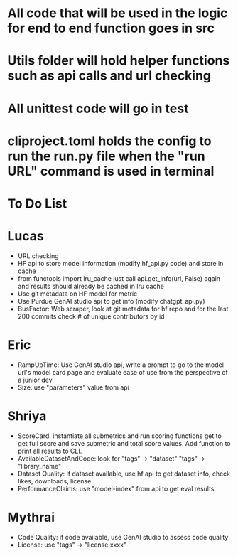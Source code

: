 # All code that will be used in the logic for end to end function goes in src
# Utils folder will hold helper functions such as api calls and url checking
# All unittest code will go in test
# cliproject.toml holds the config to run the run.py file when the "run URL" command is used in terminal

# To Do List
# Lucas
- URL checking
- HF api to store model information (modify hf_api.py code) and store in cache
 - from functools import lru_cache just call api.get_info(url, False) again and results should already be cached in lru cache
- Use git metadata on HF model for metric
- Use Purdue GenAI studio api to get info (modify chatgpt_api.py)
- BusFactor: Web scraper, look at git metadata for hf repo and for the last 200 commits check # of unique contributors by id
# Eric
- RampUpTime: Use GenAI studio api, write a prompt to go to the model url's model card page and evaluate ease of use from the perspective of a junior dev
- Size: use "parameters" value from api

# Shriya
- ScoreCard: instantiate all submetrics and run scoring functions get to get full score and save submetric and total score values. Add function to print all results to CLI.
- AvailableDatasetAndCode: look for "tags" -> "dataset" "tags" -> "library_name"
- Dataset Quality: If dataset available, use hf api to get dataset info, check likes, downloads, license
- PerformanceClaims: use "model-index" from api to get eval results

# Mythrai
- Code Quality: if code available, use GenAI studio to assess code quality
- License: use "tags" -> "license:xxxx"
